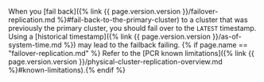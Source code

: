 When you [fail back]({% link {{ page.version.version }}/failover-replication.md %}#fail-back-to-the-primary-cluster) to a cluster that was previously the primary cluster, you should fail over to the `LATEST` timestamp. Using a [historical timestamp]({% link {{ page.version.version }}/as-of-system-time.md %}) may lead to the failback failing. {% if page.name == "failover-replication.md" %} Refer to the [PCR known limitations]({% link {{ page.version.version }}/physical-cluster-replication-overview.md %}#known-limitations).{% endif %}
